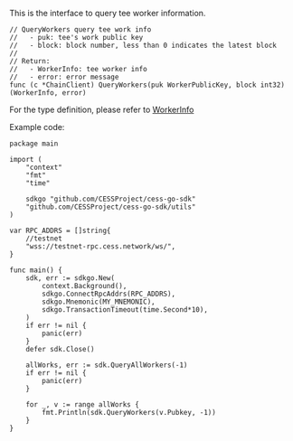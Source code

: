 This is the interface to query tee worker information.

```golang
// QueryWorkers query tee work info
//   - puk: tee's work public key
//   - block: block number, less than 0 indicates the latest block
//
// Return:
//   - WorkerInfo: tee worker info
//   - error: error message
func (c *ChainClient) QueryWorkers(puk WorkerPublicKey, block int32) (WorkerInfo, error)
```

For the type definition, please refer to [WorkerInfo](../chain_type.md#WorkerInfo)

Example code:
```golang
package main

import (
    "context"
    "fmt"
    "time"

    sdkgo "github.com/CESSProject/cess-go-sdk"
    "github.com/CESSProject/cess-go-sdk/utils"
)

var RPC_ADDRS = []string{
    //testnet
    "wss://testnet-rpc.cess.network/ws/",
}

func main() {
	sdk, err := sdkgo.New(
		context.Background(),
		sdkgo.ConnectRpcAddrs(RPC_ADDRS),
		sdkgo.Mnemonic(MY_MNEMONIC),
		sdkgo.TransactionTimeout(time.Second*10),
	)
	if err != nil {
		panic(err)
	}
	defer sdk.Close()

	allWorks, err := sdk.QueryAllWorkers(-1)
	if err != nil {
		panic(err)
	}

	for _, v := range allWorks {
		fmt.Println(sdk.QueryWorkers(v.Pubkey, -1))
	}
}
```